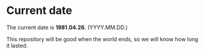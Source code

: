 # Current date

The current date is **1981.04.26.** (YYYY.MM.DD.)

This repository will be good when the world ends, so we will know how long it lasted.